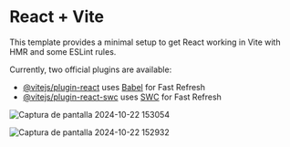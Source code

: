 # React + Vite

This template provides a minimal setup to get React working in Vite with HMR and some ESLint rules.

Currently, two official plugins are available:

- [@vitejs/plugin-react](https://github.com/vitejs/vite-plugin-react/blob/main/packages/plugin-react/README.md) uses [Babel](https://babeljs.io/) for Fast Refresh
- [@vitejs/plugin-react-swc](https://github.com/vitejs/vite-plugin-react-swc) uses [SWC](https://swc.rs/) for Fast Refresh

![Captura de pantalla 2024-10-22 153054](https://github.com/user-attachments/assets/13c8b528-dc80-4540-9938-fc21276eedf9)


![Captura de pantalla 2024-10-22 152932](https://github.com/user-attachments/assets/b3b8913f-90b9-4b21-9c7b-bcb7e2911474)
